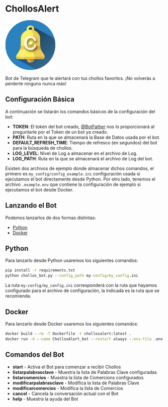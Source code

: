 # ChollosAlert
<img src="./img/LogoChollosAlert.png" width="160px">

Bot de Telegram que te alertará con tus chollos favoritos. ¡No volverás a perderte ninguno nunca más!

## Configuración Básica

A continuación se listarán los comandos básicos de la configuración del bot:

- **TOKEN**: El token del bot creado, [@BotFather](https://telegram.me/BotFather) nos lo proporcionará al preguntarle por el Token de un bot ya creado.
- **PATH**: Ruta en la que se almacenará la Base de Datos usada por el bot.
- **DEFAULT_REFRESH_TIME**: Tiempo de refresco (en segundos) del bot para la búsqueda de chollos.
- **LOG_LEVEL**: Nivel de Log a almacenar en el archivo de Log.
- **LOG_PATH**: Ruta en la que se almacenará el archivo de Log del bot.

Existen dos archivos de ejemplo donde almacenar dichos comandos, el primero es `my_config/config_example.ini` configuración usada si ejecutamos el bot directamente desde Python. Por otro lado, tenemos el archivo `.example.env` que contiene la configuración de ejemplo si ejecutamos el bot desde Docker.

## Lanzando el Bot

Podemos lanzarlos de dos formas distintas:

- [Python](./README.md#python)
- [Docker](./README.md#docker)

## Python

Para lanzarlo desde Python usaremos los siguientes comandos:

```bat
pip install -r requirements.txt
python chollos_bot.py --config_path my-config/my_config.ini
```

La ruta `my-config/my_config.ini` corresponderá con la ruta que hayamos configurado para el archivo de configuración, la indicada es la ruta que se recomienda.

## Docker

Para lanzarlo desde Docker usaremos los siguientes comandos:

```bat
docker build --rm -f Dockerfile -t chollosalert:latest .
docker run -d --name ChollosAlert_bot --restart always --env-file .env chollosalert:latest
```

## Comandos del Bot

- **start** - Activa el Bot para comenzar a recibir Chollos
- **listarpalabrasclave** - Muestra la lista de Palabras Clave configuradas
- **listarcomercios** - Muestra la lista de Comercions configurados
- **modificarpalabrasclave** - Modifica la lista de Palabras Clave
- **modificarcomercios** - Modifica la lista de Comercios
- **cancel** - Cancela la conversación actual con el Bot
- **help** - Muestra la ayuda del Bot